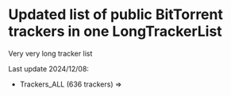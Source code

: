 # Updated list of public BitTorrent trackers in one LongTrackerList
Very very long tracker list

Last update 2024/12/08:

* Trackers_ALL (636 trackers) =>
